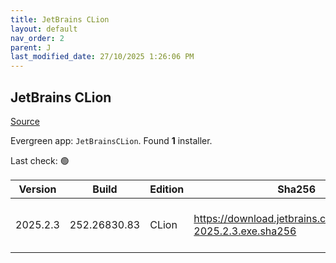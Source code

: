 ```yaml
---
title: JetBrains CLion
layout: default
nav_order: 2
parent: J
last_modified_date: 27/10/2025 1:26:06 PM
---
```


## JetBrains CLion

[Source](https://www.jetbrains.com/clion)

Evergreen app: `JetBrainsCLion`. Found **1** installer.

Last check: 🟢

| Version  | Build        | Edition | Sha256                                                       | Date      | Size       | Type | URI                                                                                                            |
| -------- | ------------ | ------- | ------------------------------------------------------------ | --------- | ---------- | ---- | -------------------------------------------------------------------------------------------------------------- |
| 2025.2.3 | 252.26830.83 | CLion   | https://download.jetbrains.com/cpp/CLion-2025.2.3.exe.sha256 | 2/10/2025 | 1809734000 | exe  | [https://download.jetbrains.com/cpp/CLion-2025.2.3.exe](https://download.jetbrains.com/cpp/CLion-2025.2.3.exe) |
